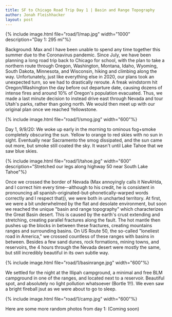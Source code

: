 ```yaml
---
title: SF to Chicago Road Trip Day 1 | Basin and Range Topography
author: Jonah Fleishhacker
layout: post
---
```


{% include image.html file="road/1/map.jpg" width="1000" description="Day 1: 295 mi"%}

Background: Max and I have been unable to spend any time together this summer due to the Coronavirus pandemic. Since July, we have been planning a long road trip back to Chicago for school, with the plan to take a northern route through Oregon, Washington, Montana, Idaho, Wyoming, South Dakota, Minnesota, and Wisconsin, hiking and climbing along the way. Unfortunately, just like everything else in 2020, our plans took an unexpected turn, so we had to drastically reroute. A freak windstorm hit Oregon/Washington the day before out departure date, causing dozens of intense fires and around 10% of Oregon's population evacuated. Thus, we made a last minute decision to instead drive east through Nevada and tour Utah's parks, rather than going north. We would then meet up with our original plan once we reached Yellowstone.

{% include image.html file="road/1/smog.jpg" width="600"%}

Day 1, 9/9/20: We woke up early in the morning to ominous fog+smoke completely obscuring the sun. Yellow to orange to red skies with no sun in sight. Eventually near Sacramento the smog dissipated, and the sun came out more, but smoke still coated the sky. It wasn't until Lake Tahoe that we saw blue skies.

{% include image.html file="road/1/tahoe.jpg" width="600" description="Stretched our legs along highway 50 near South Lake Tahoe"%}

Once we crossed the border of Nevada (Max annoyingly calls it NevAHda, and I correct him every time--although to his credit, he is consistent in pronouncing all spanish-originated-but-phonetically-warped words correctly and I respect that)), we were both in uncharted territory. At first, we were a bit underwhelmed by the flat and desolate environment, but soon we reached the unique "basin and range topography" which characterizes the Great Basin desert. This is caused by the earth's crust extending and stretching, creating parallel fractures along the fault. The hot mantle then pushes up the blocks in between these fractures, creating mountains ranges and surrounding basins. On US Route 50, the so-called "loneliest road in America," we crossed countless of these ranges with basins in between. Besides a few sand dunes, rock formations, mining towns, and reservoirs, the 4 hours through the Nevada desert were mostly the same, but still incredibly beautiful in its own subtle way. 

{% include image.html file="road/1/basinrange.jpg" width="600"%}

We settled for the night at the Illipah campground, a minimal and free BLM campground in one of the ranges, and located next to a reservoir. Beautiful spot, and absolutely no light pollution whatsoever (Bortle 1!!). We even saw a bright fireball jsut as we were about to go to sleep.

{% include image.html file="road/1/camp.jpg" width="600"%}

Here are some more random photos from day 1: (Coming soon)
